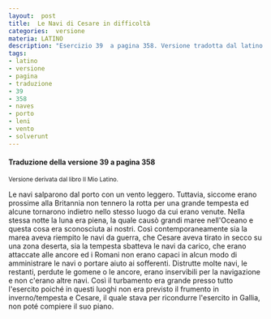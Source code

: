 ```yaml
---
layout:  post
title:  Le Navi di Cesare in difficoltà
categories:  versione
materia: LATINO
description: "Esercizio 39  a pagina 358. Versione tradotta dal latino su Cesare e le sue navi in difficoltà. "
tags:
- latino
- versione
- pagina
- traduzione
- 39
- 358
- naves
- porto
- leni
- vento
- solverunt
---
```


#### Traduzione della versione 39 a pagina 358
<sub> Versione derivata dal libro Il Mio Latino.</sub>


Le navi salparono dal porto con un vento leggero. Tuttavia, siccome erano prossime alla Britannia non tennero la rotta per una grande tempesta ed alcune tornarono indietro nello stesso luogo da cui erano venute. Nella stessa notte la luna era piena, la quale causò grandi maree nell'Oceano e questa cosa era sconosciuta ai nostri. Così contemporaneamente sia la marea aveva riempito le navi da guerra, che Cesare aveva tirato in secco su una zona deserta, sia la tempesta sbatteva le navi da carico, che erano attaccate alle ancore ed i Romani non erano capaci in alcun modo di amministrare le navi  o portare aiuto ai sofferenti. Distrutte molte navi, le restanti, perdute le gomene o le ancore, erano inservibili per la navigazione e non c'erano altre navi. Così il turbamento era grande presso tutto l'esercito poiché in questi luoghi non era previsto il frumento in inverno/tempesta e Cesare, il quale stava per ricondurre l'esercito in Gallia, non poté compiere il suo piano.